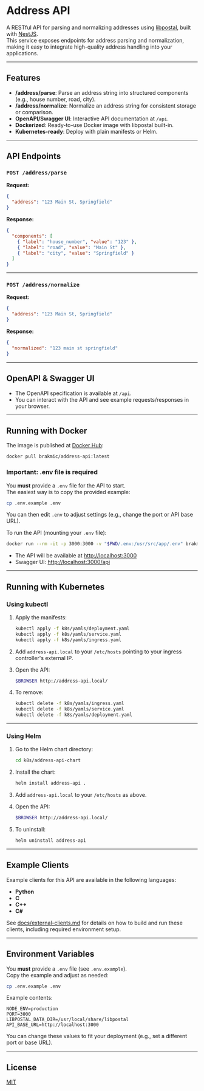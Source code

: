 # Address API

A RESTful API for parsing and normalizing addresses using [libpostal](https://github.com/openvenues/libpostal), built with [NestJS](https://nestjs.com/).  
This service exposes endpoints for address parsing and normalization, making it easy to integrate high-quality address handling into your applications.

---

## Features

- **/address/parse**: Parse an address string into structured components (e.g., house number, road, city).
- **/address/normalize**: Normalize an address string for consistent storage or comparison.
- **OpenAPI/Swagger UI**: Interactive API documentation at `/api`.
- **Dockerized**: Ready-to-use Docker image with libpostal built-in.
- **Kubernetes-ready**: Deploy with plain manifests or Helm.

---

## API Endpoints

### `POST /address/parse`

**Request:**
```json
{
  "address": "123 Main St, Springfield"
}
```

**Response:**
```json
{
  "components": [
    { "label": "house_number", "value": "123" },
    { "label": "road", "value": "Main St" },
    { "label": "city", "value": "Springfield" }
  ]
}
```

---

### `POST /address/normalize`

**Request:**
```json
{
  "address": "123 Main St, Springfield"
}
```

**Response:**
```json
{
  "normalized": "123 main st springfield"
}
```

---

## OpenAPI & Swagger UI

- The OpenAPI specification is available at `/api`.
- You can interact with the API and see example requests/responses in your browser.

---

## Running with Docker

The image is published at [Docker Hub](https://hub.docker.com/r/brakmic/address-api):

```sh
docker pull brakmic/address-api:latest
```

### **Important: .env file is required**

You **must** provide a `.env` file for the API to start.  
The easiest way is to copy the provided example:

```sh
cp .env.example .env
```

You can then edit `.env` to adjust settings (e.g., change the port or API base URL).

To run the API (mounting your `.env` file):

```sh
docker run --rm -it -p 3000:3000 -v "$PWD/.env:/usr/src/app/.env" brakmic/address-api:latest
```

- The API will be available at [http://localhost:3000](http://localhost:3000)
- Swagger UI: [http://localhost:3000/api](http://localhost:3000/api)

---

## Running with Kubernetes

### Using kubectl

1. Apply the manifests:
   ```sh
   kubectl apply -f k8s/yamls/deployment.yaml
   kubectl apply -f k8s/yamls/service.yaml
   kubectl apply -f k8s/yamls/ingress.yaml
   ```

2. Add `address-api.local` to your `/etc/hosts` pointing to your ingress controller's external IP.

3. Open the API:
   ```sh
   $BROWSER http://address-api.local/
   ```

4. To remove:
   ```sh
   kubectl delete -f k8s/yamls/ingress.yaml
   kubectl delete -f k8s/yamls/service.yaml
   kubectl delete -f k8s/yamls/deployment.yaml
   ```

---

### Using Helm

1. Go to the Helm chart directory:
   ```sh
   cd k8s/address-api-chart
   ```

2. Install the chart:
   ```sh
   helm install address-api .
   ```

3. Add `address-api.local` to your `/etc/hosts` as above.

4. Open the API:
   ```sh
   $BROWSER http://address-api.local/
   ```

5. To uninstall:
   ```sh
   helm uninstall address-api
   ```

---

## Example Clients

Example clients for this API are available in the following languages:

- **Python**
- **C**
- **C++**
- **C#**

See [docs/external-clients.md](docs/external-clients.md) for details on how to build and run these clients, including required environment setup.

---

## Environment Variables

You **must** provide a `.env` file (see `.env.example`).  
Copy the example and adjust as needed:

```sh
cp .env.example .env
```

Example contents:

```
NODE_ENV=production
PORT=3000
LIBPOSTAL_DATA_DIR=/usr/local/share/libpostal
API_BASE_URL=http://localhost:3000
```

You can change these values to fit your deployment (e.g., set a different port or base URL).

---

## License

[MIT](./LICENSE)
